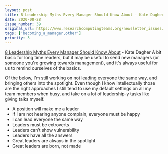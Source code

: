 ```yaml
---
layout: post
title: 8 Leadership Myths Every Manager Should Know About - Kate Dagher
date: 2020-08-28
issue_number: 39
original_url: https://www.researchcomputingteams.org/newsletter_issues/0039
tags: ['becoming_a_manager,other']
priority: 3
---
```


<!-- markdownlint-disable MD033 -->
<!-- markdownlint-disable MD041 -->
<!-- markdownlint-disable MD049 -->

[8 Leadership Myths Every Manager Should Know About](https://fellow.app/blog/2020/leadership-myths-every-manager-should-know-about/) - Kate Dagher
A bit basic for long time readers, but it may be useful to send new managers (or someone you're growing towards management), and it's always useful for us to remind ourselves of the basics.

Of the below, I'm still working on not leading everyone the same way, and bringing others into the spotlight. Even though I know intellectually those are the right approaches I still tend to use my default settings on all my team members when busy, and take on a lot of leadership-y tasks like giving talks myself.

- A position will make me a leader
- If I am not hearing anyone complain, everyone must be happy
- I can lead everyone the same way
- Leaders must be extroverts
- Leaders can’t show vulnerability
- Leaders have all the answers
- Great leaders are always in the spotlight
- Great leaders are born, not made
